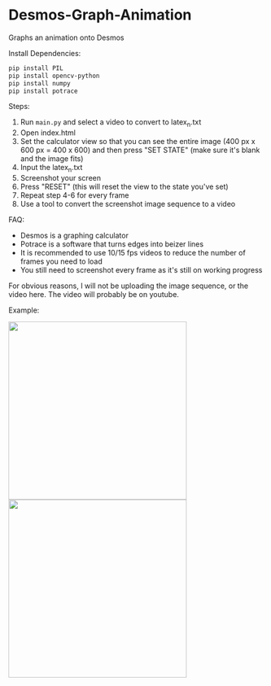 # Desmos-Graph-Animation
Graphs an animation onto Desmos

Install Dependencies:
```sh
pip install PIL
pip install opencv-python
pip install numpy
pip install potrace
```

Steps:
1. Run `main.py` and select a video to convert to latex<sub>n</sub>.txt
2. Open index.html
3. Set the calculator view so that you can see the entire image (400 px x 600 px = 400 x 600) and then press "SET STATE" (make sure it's blank and the image fits)
4. Input the latex<sub>n</sub>.txt
5. Screenshot your screen
6. Press "RESET" (this will reset the view to the state you've set)
7. Repeat step 4-6 for every frame
8. Use a tool to convert the screenshot image sequence to a video

FAQ:
- Desmos is a graphing calculator
- Potrace is a software that turns edges into beizer lines
- It is recommended to use 10/15 fps videos to reduce the number of frames you need to load
- You still need to screenshot every frame as it's still on working progress


For obvious reasons, I will not be uploading the image sequence, or the video here. The video will probably be on youtube.

Example:

<img src="https://user-images.githubusercontent.com/88318140/132680429-13c12472-a933-4d96-a3d7-7104ba23e4ed.png" width="350">

<img src="https://user-images.githubusercontent.com/88318140/132681141-a6a3085b-c286-4127-b09a-ec2ea3873604.png" width="350">


